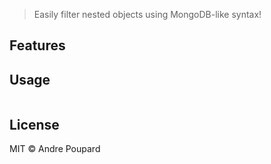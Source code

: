 > Easily filter nested objects using MongoDB-like syntax!

## Features

## Usage

```js

```

## License

MIT © Andre Poupard
